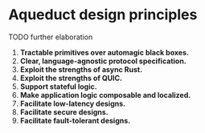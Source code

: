
# Aqueduct design principles

TODO further elaboration

1. **Tractable primitives over automagic black boxes.**
2. **Clear, language-agnostic protocol specification.**
3. **Exploit the strengths of async Rust.**
4. **Exploit the strengths of QUIC.**
5. **Support stateful logic.**
6. **Make application logic composable and localized.**
7. **Facilitate low-latency designs.**
8. **Facilitate secure designs.**
9. **Facilitate fault-tolerant designs.**



<!--
1. **Give tractable primitives, not automagic black boxes.**

   _Some protocols ask the user to conform their program's architecture to
   highly complex and particularized abstractions, and promise to automagically
   do things like peer-to-peer routing in return._

   _Instead, we seek to give the user simple building blocks with obvious
   behavior that can be composed together to create higher level behavior in
   exactly the way the user needs it to happen._

2. **Have a clear, language-agnostic protocol specification.**

   _It is not enough to technically have a specification as an afterthought.
   We must have trivially findable, self-contained documents that would suffice
   on their own to create a third party implementation in a random language._

3. **Exploit the strengths of async Rust.**

   _Although we commit to making sure Aqueduct can be implemented in any
   language, Rust and its async ecosystem has many powerful constructs, and we
   can make design decisions based on having a high level of synergy with them._

4. **Exploit the strengths of QUIC.**

   _Aqueduct runs on top of the QUIC protocol, which is a UDP-based alternative
   to TCP. However, QUIC is less so "TCP but faster," and more so "TCP but with
   more degrees of control." Taking a TCP based protocol and swapping in QUIC
   as a drop-in replacement is unlikely to improve performance. Rather, we aim
   to exploit the unique strengths of QUIC on a deep design level._

5. **Prioritize supporting stateful application logic.**

6. **Make composable application logic natural.**

7. **Make round trip-minimizing designs natural.**

8. **Make secure designs natural and have clear security properties.**

9. **Make fault tolerant designs natural.**

-->